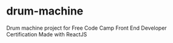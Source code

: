# drum-machine
Drum machine project for Free Code Camp Front End Developer Certification
Made with ReactJS
